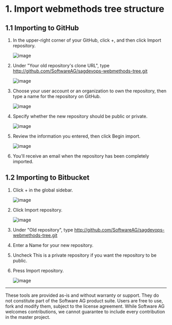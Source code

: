 # 1. Import webmethods tree structure

## 1.1 Importing to GitHub

1. In the upper-right corner of your GitHub, click +, and then click Import repository.

   ![image](https://docs.github.com/assets/images/help/importer/import-repository.png)
2. Under "Your old repository's clone URL", type <http://github.com/SoftwareAG/sagdevops-webmethods-tree.git>

   ![image](https://docs.github.com/assets/images/help/importer/import-url.png)
3. Choose your user account or an organization to own the repository, then type a name for the repository on GitHub.

   ![image](https://docs.github.com/assets/images/help/importer/import-repo-owner-name.png)
4. Specify whether the new repository should be public or private.

   ![image](https://docs.github.com/assets/images/help/importer/import-public-or-private.png)
5. Review the information you entered, then click Begin import.

   ![image](https://docs.github.com/assets/images/help/importer/begin-import-button.png)
6. You'll receive an email when the repository has been completely imported.

## 1.2 Importing to Bitbucket

1. Click + in the global sidebar.

   ![image](https://user-images.githubusercontent.com/80168834/125338395-c1f60b80-e36d-11eb-8417-0b420da3e32a.png)

2. Click Import repository.

   ![image](https://user-images.githubusercontent.com/80168834/125338783-40eb4400-e36e-11eb-9918-6b9b437df3c0.png)

3. Under "Old repository", type <http://github.com/SoftwareAG/sagdevops-webmethods-tree.git>

4. Enter a Name for your new repository.

5. Uncheck This is a private repository if you want the repository to be public.

6. Press Import repository.

   ![image](https://user-images.githubusercontent.com/80168834/125331114-2d87ab00-e365-11eb-8d3c-ac1529d4268d.png)

------------------------------

These tools are provided as-is and without warranty or support. They do not constitute part of the Software AG product suite. Users are free to use, fork and modify them, subject to the license agreement. While Software AG welcomes contributions, we cannot guarantee to include every contribution in the master project.
